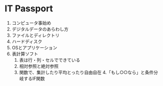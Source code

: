 # IT Passport

1. コンピュータ事始め
2. デジタルデータのあらわし方
3. ファイルとディレクトリ
4. ハードディスク
5. OSとアプリケーション
6. 表計算ソフト
   1. 表は行・列・セルでできている
   2. 相対参照と絶対参照
   3. 関数で、集計したり平均とったり自由自在
   4.「もし○○なら」と条件分岐するIF関数
